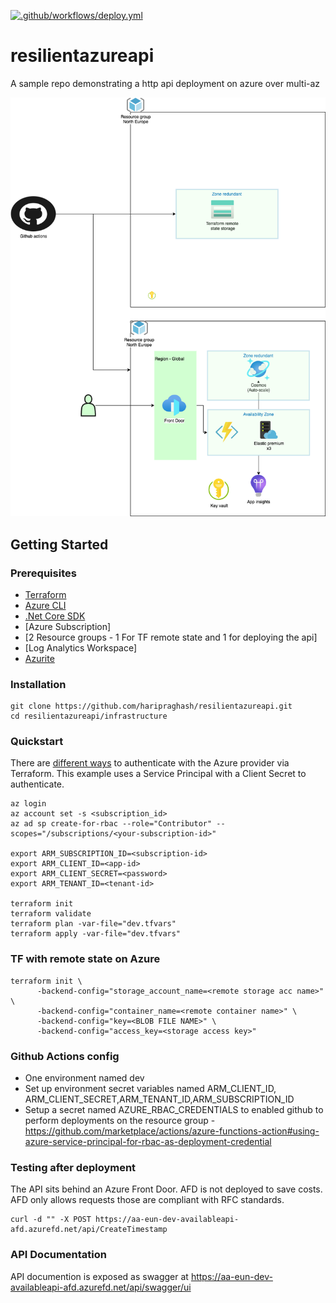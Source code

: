 [![.github/workflows/deploy.yml](https://github.com/haripraghash/resilientazureapi/actions/workflows/deploy.yml/badge.svg?branch=main)](https://github.com/haripraghash/resilientazureapi/actions/workflows/deploy.yml)
# resilientazureapi
A sample repo demonstrating a http api deployment on azure over multi-az

![Deployment view](https://github.com/haripraghash/resilientazureapi/blob/main/Deploymentview.png?raw=true)

## Getting Started

### Prerequisites

- [Terraform](https://www.terraform.io/downloads.html)
- [Azure CLI](https://docs.microsoft.com/en-us/cli/azure/install-azure-cli)
- [.Net Core SDK](https://dotnet.microsoft.com/download/dotnet/6.0)
- [Azure Subscription]
- [2 Resource groups - 1 For TF remote state and 1 for deploying the api]
- [Log Analytics Workspace]
- [Azurite](https://docs.microsoft.com/en-us/azure/storage/common/storage-use-azurite?tabs=npm)

### Installation

``` shell
git clone https://github.com/haripraghash/resilientazureapi.git
cd resilientazureapi/infrastructure
```

### Quickstart

There are [different ways](https://www.terraform.io/docs/providers/azurerm/guides/service_principal_client_secret.html) to authenticate with the Azure provider via Terraform. This example uses a Service Principal with a Client Secret to authenticate. 

``` shell
az login
az account set -s <subscription_id>
az ad sp create-for-rbac --role="Contributor" --scopes="/subscriptions/<your-subscription-id>"

export ARM_SUBSCRIPTION_ID=<subscription-id>
export ARM_CLIENT_ID=<app-id>
export ARM_CLIENT_SECRET=<password>
export ARM_TENANT_ID=<tenant-id>

terraform init
terraform validate
terraform plan -var-file="dev.tfvars"
terraform apply -var-file="dev.tfvars"

```

### TF with remote state on Azure

``` shell
terraform init \
      -backend-config="storage_account_name=<remote storage acc name>" \
      -backend-config="container_name=<remote container name>" \
      -backend-config="key=<BLOB FILE NAME>" \
      -backend-config="access_key=<storage access key>"
```

### Github Actions config
- One environment named dev
- Set up environment secret variables named ARM_CLIENT_ID, ARM_CLIENT_SECRET,ARM_TENANT_ID,ARM_SUBSCRIPTION_ID
- Setup a secret named AZURE_RBAC_CREDENTIALS to enabled github to perform deployments on the resource group - https://github.com/marketplace/actions/azure-functions-action#using-azure-service-principal-for-rbac-as-deployment-credential

### Testing after deployment
The API sits behind an Azure Front Door. AFD is not deployed to save costs. AFD only allows requests those are compliant with RFC standards.

``` shell
curl -d "" -X POST https://aa-eun-dev-availableapi-afd.azurefd.net/api/CreateTimestamp
```

### API Documentation
API documention is exposed as swagger at https://aa-eun-dev-availableapi-afd.azurefd.net/api/swagger/ui
